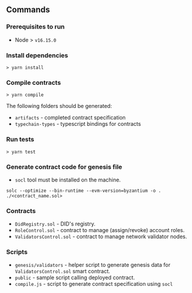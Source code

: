 ## Commands

### Prerequisites to run

* Node > `v16.15.0` 

### Install dependencies

```
> yarn install
```

### Compile contracts

```
> yarn compile
```

The following folders should be generated: 
* `artifacts` - completed contract specification
* `typechain-types` - typescript bindings for contracts

### Run tests

```
> yarn test
```

### Generate contract code for genesis file

* `socl` tool must be installed on the machine.

```
solc --optimize --bin-runtime --evm-version=byzantium -o . ./<contract_name.sol>
```

### Contracts

* `DidRegistry.sol` - DID's registry.
* `RoleControl.sol` - contract to manage (assign/revoke) account roles.   
* `ValidatorsControl.sol` - contract to manage network validator nodes.

### Scripts

* `genesis/validators` - helper script to generate genesis data for `ValidatorsControl.sol` smart contract.
* `public` - sample script calling deployed contract.
* `compile.js` - script to generate contract specification using `socl`  
